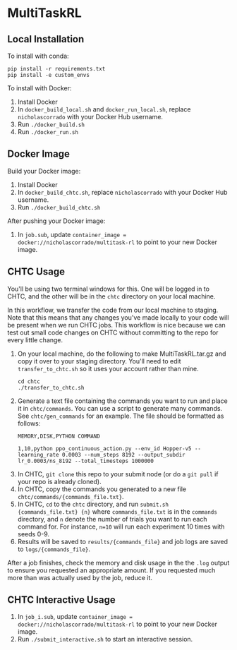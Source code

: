 # MultiTaskRL

## Local Installation
To install with conda:
```commandline
pip install -r requirements.txt
pip install -e custom_envs
```
To install with Docker:
1. Install Docker
2. In `docker_build_local.sh` and `docker_run_local.sh`, replace `nicholascorrado` with your Docker Hub username.
3. Run `./docker_build.sh`
4. Run `./docker_run.sh`

## Docker Image

Build your Docker image:
1. Install Docker
2. In `docker_build_chtc.sh`, replace `nicholascorrado` with your Docker Hub username.
3. Run `./docker_build_chtc.sh`

After pushing your Docker image:
1. In `job.sub`, update `container_image = docker://nicholascorrado/multitask-rl` to point to your new Docker image.

## CHTC Usage
You'll be using two terminal windows for this. One will be logged in to CHTC, and the other will be in the `chtc` directory on your local machine.

In this workflow, we transfer the code from our local machine to staging. Note that this means that any changes 
you've made locally to your code will be present when we run CHTC jobs. This workflow is nice because we can test out small 
code changes on CHTC without committing to the repo for every little change. 

1. On your local machine, do the following to make MultiTaskRL.tar.gz and copy it over to your staging directory. You'll need to edit `transfer_to_chtc.sh` so it uses your account rather than mine.
    ```commandline
    cd chtc
    ./transfer_to_chtc.sh
    ```
2. Generate a text file containing the commands you want to run and place it in `chtc/commands`. 
You can use a script to generate many commands. See `chtc/gen_commands` for an example.
The file should be formatted as follows: 
    ```commandline
    MEMORY,DISK,PYTHON COMMAND
    ```
    ```commandline
    1,10,python ppo_continuous_action.py --env_id Hopper-v5 --learning_rate 0.0003 --num_steps 8192 --output_subdir lr_0.0003/ns_8192 --total_timesteps 1000000
    ```
3. In CHTC, `git clone` this repo to your submit node (or do a `git pull` if your repo is already cloned).
4. In CHTC, copy the commands you generated to a new file `chtc/commands/{commands_file.txt}`. 
5. In CHTC, `cd` to the `chtc` directory, and run `submit.sh {commands_file.txt} {n}` where `commands_file.txt`
is in the `commands` directory, and `n` denote the number of trials you want to run each command for. For instance,
`n=10` will run each experiment 10 times with seeds 0-9.
7. Results will be saved to `results/{commands_file}` and job logs are saved to `logs/{commands_file}`.

After a job finishes, check the memory and disk usage in the the `.log` output to ensure you requested an appropriate amount.
If you requested much more than was actually used by the job, reduce it.

## CHTC Interactive Usage
1. In `job_i.sub`, update `container_image = docker://nicholascorrado/multitask-rl` to point to your new Docker image.
2. Run `./submit_interactive.sh` to start an interactive session.
